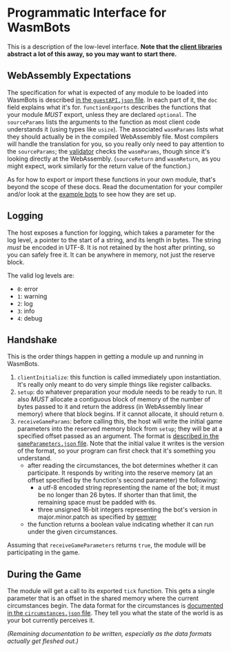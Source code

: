 # Programmatic Interface for WasmBots

This is a description of the low-level interface. **Note that the [client libraries](../libraries/) abstract a lot of this away, so you may want to start there.** 

## WebAssembly Expectations

The specification for what is expected of any module to be loaded into WasmBots is described [in the `guestAPI.json` file](../engine/src/data/guestAPI.json). In each part of it, the `doc` field explains what it's for. `functionExports` describes the functions that your module _MUST_ export, unless they are declared `optional`. The `sourceParams` lists the arguments to the function as most client code understands it (using types like `usize`). The associated `wasmParams` lists what they should actually be in the compiled WebAssembly file. Most compilers will handle the translation for you, so you really only need to pay attention to the `sourceParams`; the [validator](../validator/) checks the `wasmParams`, though since it's looking directly at the WebAssembly. (`sourceReturn` and `wasmReturn`, as you might expect, work similarly for the return value of the function.) 

As for how to export or import these functions in your own module, that's beyond the scope of these docs. Read the documentation for your compiler and/or look at the [example bots](../example_bots_src/) to see how they are set up. 

## Logging

The host exposes a function for logging, which takes a parameter for the log level, a pointer to the start of a string, and its length in bytes. The string _must_ be encoded in UTF-8. It is not retained by the host after printing, so you can safely free it. It can be anywhere in memory, not just the reserve block. 

The valid log levels are: 
* `0`: error
* `1`: warning
* `2`: log
* `3`: info
* `4`: debug

## Handshake

This is the order things happen in getting a module up and running in WasmBots. 

1. `clientInitialize`: this function is called immediately upon instantiation. It's really only meant to do very simple things like register callbacks. 
2. `setup`: do whatever preparation your module needs to be ready to run. It also _MUST_ allocate a contiguous block of memory of the number of bytes passed to it and return the address (in WebAssembly linear memory) where that block begins. If it cannot allocate, it should return `0`. 
3. `receiveGameParams`: before calling this, the host will write the initial game parameters into the reserved memory block from `setup`; they will be at a specified offset passed as an argument. The format is [described in the `gameParameters.json` file](../engine/src/data/gameParameters.json). Note that the initial value it writes is the version of the format, so your program can first check that it's something you understand. 
    * after reading the circumstances, the bot determines whether it can participate. It responds by writing into the reserve memory (at an offset specified by the function's second parameter) the following:
      * a utf-8 encoded string representing the name of the bot; it must be no longer than 26 bytes. If shorter than that limit, the remaining space must be padded with `0`s. 
      * three unsigned 16-bit integers representing the bot's version in major.minor.patch as specified by [semver](https://semver.org)
    * the function returns a boolean value indicating whether it can run under the given circumstances.

Assuming that `receiveGameParameters` returns `true`, the module will be participating in the game. 

## During the Game

The module will get a call to its exported `tick` function. This gets a single parameter that is an offset in the shared memory where the current circumstances begin. The data format for the circumstances is [documented in the `circumstances.json` file](../engine/src/data/circumstances.json). They tell you what the state of the world is as your bot currently perceives it. 

_(Remaining documentation to be written, especially as the data formats actually get fleshed out.)_
